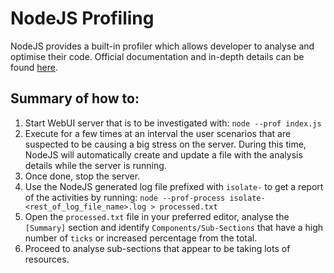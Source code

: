 # NodeJS Profiling

NodeJS provides a built-in profiler which allows developer to analyse and optimise their code. Official documentation and in-depth details can be found [here](https://nodejs.org/en/docs/guides/simple-profiling).

## Summary of how to:
1. Start WebUI server that is to be investigated with: `node --prof index.js`
2. Execute for a few times at an interval the user scenarios that are suspected to be causing a big stress on the server. During this time, NodeJS will automatically create and update a file with the analysis details while the server is running.
3. Once done, stop the server.
4. Use the NodeJS generated log file prefixed with `isolate-` to get a report of the activities by running: `node --prof-process isolate-<rest_of_log_file_name>.log > processed.txt`
5. Open the `processed.txt` file in your preferred editor, analyse the `[Summary]` section and identify `Components/Sub-Sections` that have a high number of `ticks` or increased percentage from the total.
6. Proceed to analyse sub-sections that appear to be taking lots of resources.